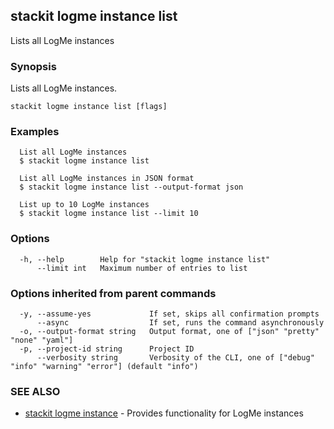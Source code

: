 ## stackit logme instance list

Lists all LogMe instances

### Synopsis

Lists all LogMe instances.

```
stackit logme instance list [flags]
```

### Examples

```
  List all LogMe instances
  $ stackit logme instance list

  List all LogMe instances in JSON format
  $ stackit logme instance list --output-format json

  List up to 10 LogMe instances
  $ stackit logme instance list --limit 10
```

### Options

```
  -h, --help        Help for "stackit logme instance list"
      --limit int   Maximum number of entries to list
```

### Options inherited from parent commands

```
  -y, --assume-yes             If set, skips all confirmation prompts
      --async                  If set, runs the command asynchronously
  -o, --output-format string   Output format, one of ["json" "pretty" "none" "yaml"]
  -p, --project-id string      Project ID
      --verbosity string       Verbosity of the CLI, one of ["debug" "info" "warning" "error"] (default "info")
```

### SEE ALSO

* [stackit logme instance](./stackit_logme_instance.md)	 - Provides functionality for LogMe instances

